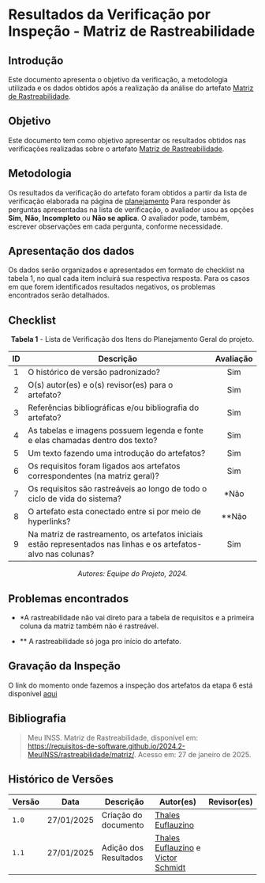 # Resultados da Verificação por Inspeção - Matriz de Rastreabilidade

## Introdução

Este documento apresenta o objetivo da verificação, a metodologia utilizada e os dados obtidos após a realização da análise do artefato [Matriz de Rastreabilidade](https://requisitos-de-software.github.io/2024.2-MeuINSS/rastreabilidade/matriz/).

## Objetivo

Este documento tem como objetivo apresentar os resultados obtidos nas verificações realizadas sobre o artefato [Matriz de Rastreabilidade](https://requisitos-de-software.github.io/2024.2-MeuINSS/rastreabilidade/matriz/).

## Metodologia

Os resultados da verificação do artefato foram obtidos a partir da lista de verificação elaborada na página de [planejamento](../entrega6/planej2-e6.md) Para responder às perguntas apresentadas na lista de verificação, o avaliador usou as opções **Sim**, **Não**, **Incompleto** ou **Não se aplica**. O avaliador pode, também, escrever observações em cada pergunta, conforme necessidade.

## Apresentação dos dados

Os dados serão organizados e apresentados em formato de checklist na tabela 1, no qual cada item incluirá sua respectiva resposta. Para os casos em que forem identificados resultados negativos, os problemas encontrados serão detalhados.

## Checklist

<center>

**Tabela 1** - Lista de Verificação dos Itens do Planejamento Geral do projeto.

|        ID        | Descrição                                                                                                           | Avaliação  |
| :--------------: | ------------------------------------------------------------------------------------------------------------------- | :--------: | 
| 1 | O histórico de versão padronizado? | Sim |
| 2 | O(s) autor(es) e o(s) revisor(es) para o artefato? | Sim |
| 3 | Referências bibliográficas e/ou bibliografia do artefato? | Sim |
| 4 | As tabelas e imagens possuem legenda e fonte e elas chamadas dentro dos texto? | Sim |
| 5 | Um texto fazendo uma introdução do artefatos? | Sim |
| 6 | Os requisitos foram ligados aos artefatos correspondentes (na matriz geral)? | Sim |
| 7 | Os requisitos são rastreáveis ao longo de todo o ciclo de vida do sistema? | *Não |
| 8 | O artefato esta conectado entre si por meio de hyperlinks? | **Não |
| 9 | Na matriz de rastreamento, os artefatos iniciais estão representados nas linhas e os artefatos-alvo nas colunas? | Sim |


_Autores: Equipe do Projeto, 2024._

</center>

## Problemas encontrados

- *A rastreabilidade não vai direto para a tabela de requisitos e a primeira coluna da matriz também não é rastreável.

- ** A rastreabilidade só joga pro início do artefato.

## Gravação da Inspeção

O link do momento onde fazemos a inspeção dos artefatos da etapa 6 está disponível [aqui](https://youtu.be/Ya5oS1VJNi8?t=3724) 

## Bibliografia

> Meu INSS. Matriz de Rastreabilidade, disponível em: https://requisitos-de-software.github.io/2024.2-MeuINSS/rastreabilidade/matriz/. Acesso em: 27 de janeiro de 2025.

## Histórico de Versões

| Versão  | Data | Descrição | Autor(es) | Revisor(es) |
| -------- | ------ | ------ | ---------- | ---------- |
| `1.0` | 27/01/2025 | Criação do documento  | [Thales Euflauzino](https://github.com/thaleseuflauzino) |  |
| `1.1` | 27/01/2025 | Adição dos Resultados  | [Thales Euflauzino](https://github.com/thaleseuflauzino) e [Victor Schmidt](https://github.com/moonshinerd) |

